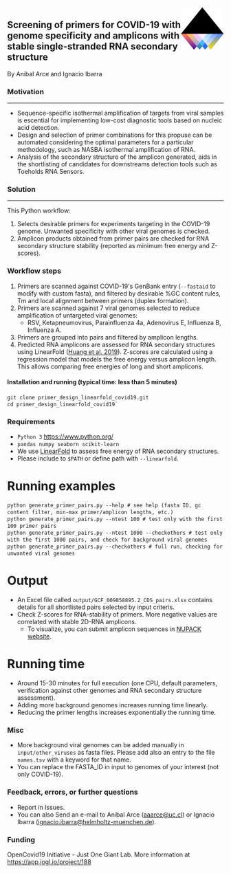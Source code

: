 <img src="./about/jogl_logo.png" width="100px" height="100px" align="right">

## **Screening of primers for COVID-19 with genome specificity and amplicons with stable single-stranded RNA secondary structure**
By Anibal Arce and Ignacio Ibarra

### Motivation
---------------------------------------------------------
- Sequence-specific isothermal amplification of targets from viral samples is escential for implementing low-cost diagnostic tools based on nucleic acid detection.
- Design and selection of primer combinations for this propuse can be automated considering the optimal parameters for a particular methodology, such as NASBA isothermal amplification of RNA.
- Analysis of the secondary structure of the amplicon generated, aids in the shortlisting of candidates for downstreams detection tools such as Toeholds RNA Sensors.

### Solution
----------------

This Python workflow:
1. Selects desirable primers for experiments targeting in the COVID-19 genome. Unwanted specificity with other viral genomes is checked. 
2. Amplicon products obtained from primer pairs are checked for RNA secondary structure
stability (reported as minimum free energy and Z-scores).

### Workflow steps
1. Primers are scanned against COVID-19's GenBank entry (`--fastaid` to modify with custom fasta), 
and filtered by desirable %GC content rules, Tm and local alignment between primers (duplex formation).
2. Primers are scanned against 7 viral genomes selected to reduce amplification of untargeted viral genomes:
    - RSV, Ketapneumovirus, Parainfluenza 4a, Adenovirus E, Influenza B, Influenza A.
3. Primers are grouped into pairs and filtered by amplicon lengths.
4. Predicted RNA amplicons are assessed for RNA secondary structures 
using LinearFold ([Huang et al. 2019](https://academic.oup.com/bioinformatics/article/35/14/i295/5529205)). 
Z-scores are calculated using a regression model that models the free energy versus amplicon length. This allows comparing free energies 
of long and short amplicons.

#### Installation and running (typical time: less than 5 minutes)
```
git clone primer_design_linearfold_covid19.git
cd primer_design_linearfold_covid19`
```

### Requirements
- `Python 3` https://www.python.org/
- `pandas numpy seaborn scikit-learn`
- We use [LinearFold](https://github.com/LinearFold/LinearFold) to assess free energy of RNA secondary structures.
- Please include to `$PATH` or define path with `--linearfold`.

# Running examples
```
python generate_primer_pairs.py --help # see help (fasta ID, gc content filter, min-max primer/amplicon lengths, etc.)
python generate_primer_pairs.py --ntest 100 # test only with the first 100 primer pairs
python generate_primer_pairs.py --ntest 1000 --checkothers # test only with the first 1000 pairs, and check for background viral genomes
python generate_primer_pairs.py --checkothers # full run, checking for unwanted viral genomes
```

# Output
- An Excel file called `output/GCF_009858895.2_CDS_pairs.xlsx` contains details for all shortlisted pairs selected by input criteris.
- Check Z-scores for RNA-stability of primers. More negative values are correlated with stable 2D-RNA amplicons.
    - To visualize, you can submit amplicon sequences in [NUPACK website](http://www.nupack.org/partition/new). 

# Running time
- Around 15-30 minutes for full execution (one CPU, default parameters, verification against other genomes and
RNA secondary structure assessment).
- Adding more background genomes increases running time linearly.
- Reducing the primer lengths increases exponentially the running time.

### Misc
- More background viral genomes can be added manually in `input/other_viruses` as fasta files. Please add also an entry to the file `names.tsv` with a keyword for that name.
- You can replace the FASTA_ID in input to genomes of your interest (not only COVID-19).

### Feedback, errors, or further questions
- Report in Issues.
- You can also Send an e-mail to Anibal Arce (aaarce@uc.cl) or Ignacio Ibarra (ignacio.ibarra@helmholtz-muenchen.de).

### Funding
OpenCovid19 Initiative - Just One Giant Lab.
More information at https://app.jogl.io/project/188
